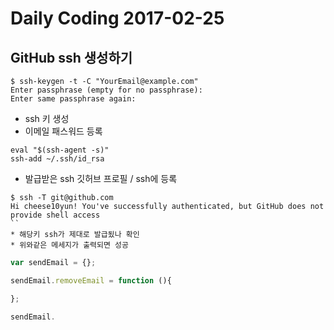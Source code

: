 # Daily Coding 2017-02-25

## GitHub ssh 생성하기

```
$ ssh-keygen -t -C "YourEmail@example.com"
Enter passphrase (empty for no passphrase):
Enter same passphrase again:
```
* ssh 키 생성
* 이메일 패스워드 등록

```
eval "$(ssh-agent -s)"
ssh-add ~/.ssh/id_rsa
```

* 발급받은 ssh 깃허브 프로필 / ssh에 등록

```
$ ssh -T git@github.com
Hi cheese10yun! You've successfully authenticated, but GitHub does not provide shell access
``
* 해당키 ssh가 제대로 발급됬나 확인
* 위와같은 메세지가 출력되면 성공

```


```javascript
var sendEmail = {};

sendEmail.removeEmail = function (){

};

sendEmail.
```
